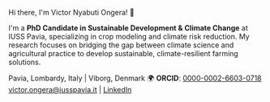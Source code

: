 Hi there, I'm Victor Nyabuti Ongera! 👋

I'm a **PhD Candidate in Sustainable Development & Climate Change** at IUSS Pavia, specializing in crop modeling and climate risk reduction. My research focuses on bridging the gap between climate science and agricultural practice to develop sustainable, climate-resilient farming solutions.

Pavia, Lombardy, Italy | Viborg, Denmark
🌍 **ORCID**: [0000-0002-6603-0718](https://orcid.org/0000-0002-6603-0718) [victor.ongera@iusspavia.it](mailto:victor.ongera@iusspavia.it) | [LinkedIn](https://www.linkedin.com/in/7da04b78/)


